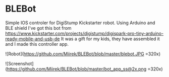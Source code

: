 # BLEBot
Simple IOS controler for DigiStump Kickstarter robot. Using Arduino and BLE shield
I've got this bot from https://www.kickstarter.com/projects/digistump/digispark-pro-tiny-arduino-ready-mobile-and-usb-de
It was a gift for my kids, they have assembled it and I made this controller app.

![Robot](https://github.com/Miirek/BLEBot/blob/master/blebot.JPG =320x)

![Screenshot](https://github.com/Miirek/BLEBot/blob/master/bot_app_ss@2x.png =320x)
